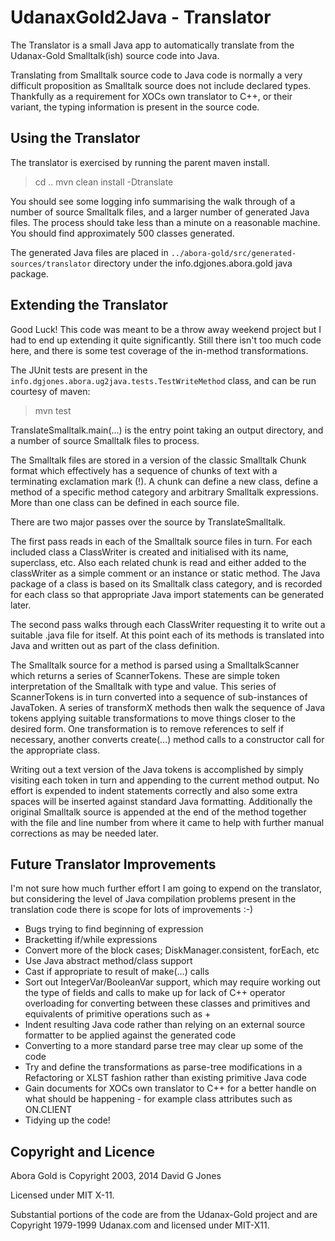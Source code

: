 # UdanaxGold2Java - Translator

The Translator is a small Java app to automatically translate from the
Udanax-Gold Smalltalk(ish) source code into Java. 

Translating from Smalltalk source code to Java code is normally a very
difficult proposition as Smalltalk source does not include declared
types. Thankfully as a requirement for XOCs own translator to C++, or
their variant, the typing information is present in the source code.


## Using the Translator

The translator is exercised by running the parent maven install.

> cd ..
> mvn clean install -Dtranslate

You should see some logging info summarising the walk through of a
number of source Smalltalk files, and a larger number of generated
Java files. The process should take less than a minute on a reasonable
machine. You should find approximately 500 classes generated.

The generated Java files are placed in `../abora-gold/src/generated-sources/translator` directory
under the info.dgjones.abora.gold java package. 


## Extending the Translator

Good Luck! This code was meant to be a throw away weekend project but
I had to end up extending it quite significantly. Still there isn't
too much code here, and there is some test coverage of the in-method
transformations.

The JUnit tests are present in the `info.dgjones.abora.ug2java.tests.TestWriteMethod`
class, and can be run courtesy of maven:

> mvn test


TranslateSmalltalk.main(...) is the entry point taking an output
directory, and a number of source Smalltalk files to process.

The Smalltalk files are stored in a version of the classic Smalltalk
Chunk format which effectively has a sequence of chunks of text with a
terminating exclamation mark (!). A chunk can define a new class,
define a method of a specific method category and arbitrary Smalltalk
expressions. More than one class can be defined in each source file.

There are two major passes over the source by TranslateSmalltalk.

The first pass reads in each of the Smalltalk source files in turn.
For each included class a ClassWriter is created and initialised with
its name, superclass, etc. Also each related chunk is read and either
added to the classWriter as a simple comment or an instance or static
method. The Java package of a class is based on its Smalltalk class
category, and is recorded for each class so that appropriate Java
import statements can be generated later.

The second pass walks through each ClassWriter requesting it to write
out a suitable .java file for itself. At this point each of its methods
is translated into Java and written out as part of the class
definition.

The Smalltalk source for a method is parsed using a SmalltalkScanner
which returns a series of ScannerTokens. These are simple token
interpretation of the Smalltalk with type and value. This series of
ScannerTokens is in turn converted into a sequence of sub-instances of
JavaToken. A series of transformX methods then walk the sequence of
Java tokens applying suitable transformations to move things closer to
the desired form. One transformation is to remove references to self
if necessary, another converts create(...) method calls to a
constructor call for the appropriate class.

Writing out a text version of the Java tokens is accomplished by
simply visiting each token in turn and appending to the current method
output. No effort is expended to indent statements correctly and also
some extra spaces will be inserted against standard Java formatting.
Additionally the original Smalltalk source is appended at the end of
the method together with the file and line number from where it came
to help with further manual corrections as may be needed later.


## Future Translator Improvements

I'm not sure how much further effort I am going to expend on the
translator, but considering the level of Java compilation problems
present in the translation code there is scope for lots of
improvements :-)

- Bugs trying to find beginning of expression
- Bracketting if/while expressions
- Convert more of the block cases; DiskManager.consistent, forEach,
etc
- Use Java abstract method/class support
- Cast if appropriate to result of make(...) calls
- Sort out IntegerVar/BooleanVar support, which may require working out
the type of fields and calls to make up for lack of C++ operator
overloading for converting between these classes and primitives and
equivalents of primitive operations such as +
- Indent resulting Java code rather than relying on an external source
formatter to be applied against the generated code
- Converting to a more standard parse tree may clear up some of the
code
- Try and define the transformations as parse-tree modifications in a
Refactoring or XLST fashion rather than existing primitive Java code
- Gain documents for XOCs own translator to C++ for a better handle
on what should be happening - for example class attributes such as ON.CLIENT
- Tidying up the code!


## Copyright and Licence

Abora Gold is Copyright 2003, 2014 David G Jones

Licensed under MIT X-11.

Substantial portions of the code are from the Udanax-Gold project and are Copyright 1979-1999 Udanax.com and licensed under MIT-X11. 
